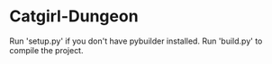 # Catgirl-Dungeon
Run 'setup.py' if you don't have pybuilder installed.
Run 'build.py' to compile the project.